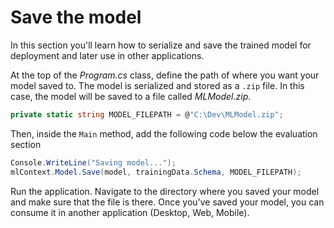 # Save the model

In this section you'll learn how to serialize and save the trained model for deployment and later use in other applications.

At the top of the *Program.cs* class, define the path of where you want your model saved to. The model is serialized and stored as a `.zip` file. In this case, the model will be saved to a file called *MLModel.zip*.

```csharp
private static string MODEL_FILEPATH = @"C:\Dev\MLModel.zip";
```

Then, inside the `Main` method, add the following code below the evaluation section

```csharp
Console.WriteLine("Saving model...");
mlContext.Model.Save(model, trainingData.Schema, MODEL_FILEPATH);
```

Run the application. Navigate to the directory where you saved your model and make sure that the file is there. Once you've saved your model, you can consume it in another application (Desktop, Web, Mobile).
